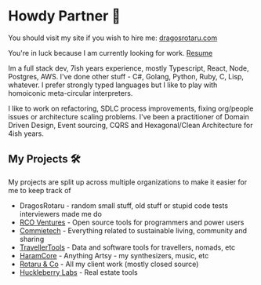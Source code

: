 # Howdy Partner 🤠

You should visit my site if you wish to hire me: [dragosrotaru.com](https://dragosrotaru.com)

You're in luck because I am currently looking for work. [Resume](https://dragosrotaru.com/resume.pdf)

Im a full stack dev, 7ish years experience, mostly Typescript, React, Node, Postgres, AWS. 
I've done other stuff - C#, Golang, Python, Ruby, C, Lisp, whatever. I prefer strongly typed languages but I like to play with 
homoiconic meta-circular interpreters.

I like to work on refactoring, SDLC process improvements, fixing org/people issues or architecture scaling problems.
I've been a practitioner of Domain Driven Design, Event sourcing, CQRS and Hexagonal/Clean Architecture for 4ish years.

## My Projects 🛠️

My projects are split up across multiple organizations to make it easier for me to keep track of

- DragosRotaru - random small stuff, old stuff or stupid code tests interviewers made me do
- [RCO Ventures](https://github.com/rcoventures) \- Open source tools for programmers and power users
- [Commietech](https://github.com/commietech) \- Everything related to sustainable living, community and sharing
- [TravellerTools](https://github.com/travellertools) - Data and software tools for travellers, nomads, etc
- [HaramCore](https://github.com/haramcore) \- Anything Artsy - my synthesizers, music, etc
- [Rotaru & Co](https://github.com/rotaruco) \- All my client work (mostly closed source)
- [Huckleberry Labs](https://github.com/huckleberrylabs) \- Real estate tools

